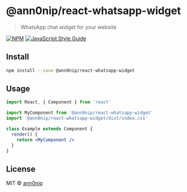 # @ann0nip/react-whatsapp-widget

> WhatsApp chat widget for your website

[![NPM](https://img.shields.io/npm/v/@ann0nip/react-whatsapp-widget.svg)](https://www.npmjs.com/package/@ann0nip/react-whatsapp-widget) [![JavaScript Style Guide](https://img.shields.io/badge/code_style-standard-brightgreen.svg)](https://standardjs.com)

## Install

```bash
npm install --save @ann0nip/react-whatsapp-widget
```

## Usage

```jsx
import React, { Component } from 'react'

import MyComponent from '@ann0nip/react-whatsapp-widget'
import '@ann0nip/react-whatsapp-widget/dist/index.css'

class Example extends Component {
  render() {
    return <MyComponent />
  }
}
```

## License

MIT © [ann0nip](https://github.com/ann0nip)
